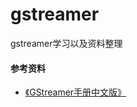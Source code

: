 # gstreamer
gstreamer学习以及资料整理





#### 参考资料

+ [《GStreamer手册中文版》](http://vdisk.weibo.com/s/aCBK5zPhF_0pu)

